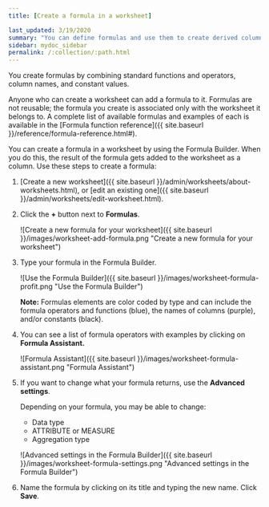 ```yaml
---
title: [Create a formula in a worksheet]

last_updated: 3/19/2020
summary: "You can define formulas and use them to create derived columns in worksheets. "
sidebar: mydoc_sidebar
permalink: /:collection/:path.html
---
```

You create formulas by combining standard functions and operators, column names, and constant values.

Anyone who can create a worksheet can add a formula to it. Formulas are not reusable; the formula you create is associated only with the worksheet it belongs to. A complete list of available formulas and examples of each is available in the [Formula function reference]({{ site.baseurl }}/reference/formula-reference.html#).

You can create a formula in a worksheet by using the Formula Builder. When you do this, the result of the formula gets added to the worksheet as a column. Use these steps to create a formula:

1. [Create a new worksheet]({{ site.baseurl }}/admin/worksheets/about-worksheets.html), or [edit an existing one]({{ site.baseurl }}/admin/worksheets/edit-worksheet.html).
2. Click the **+** button next to **Formulas**.

     ![Create a new formula for your worksheet]({{ site.baseurl }}/images/worksheet-add-formula.png "Create a new formula for your worksheet")

3. Type your formula in the Formula Builder.

     ![Use the Formula Builder]({{ site.baseurl }}/images/worksheet-formula-profit.png "Use the Formula Builder")

    **Note:** Formulas elements are color coded by type and can include the formula operators and functions (blue), the names of columns (purple), and/or constants (black).

5.  You can see a list of formula operators with examples by clicking on **Formula Assistant.**

    ![Formula Assistant]({{ site.baseurl }}/images/worksheet-formula-assistant.png "Formula Assistant")

4. If you want to change what your formula returns, use the **Advanced settings**.

   Depending on your formula, you may be able to change:

    -   Data type
    -   ATTRIBUTE or MEASURE
    -   Aggregation type

    ![Advanced settings in the Formula Builder]({{ site.baseurl }}/images/worksheet-formula-settings.png "Advanced settings in the Formula Builder")

6. Name the formula by clicking on its title and typing the new name. Click **Save**.
